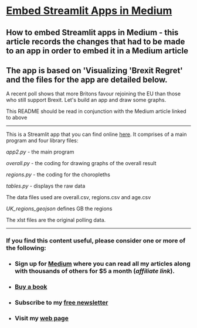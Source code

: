 # [Embed Streamlit Apps in Medium](https://medium.com/codefile/embed-streamlit-apps-in-medium-f40ae8142e50)

## How to embed Streamlit apps in Medium - this article records the changes that had to be made to an app in order to embed it in a Medium article

## The app is based on 'Visualizing 'Brexit Regret' and the files for the app are detailed below.

A recent poll shows that more Britons favour rejoining the EU than those who still support Brexit. Let's build an app and draw some graphs.

This README should be read in conjunction with the Medium article linked to above

---

This is a Streamlit app that you can find online [here](https://alanjones2-alan-jones-article-code-pollapp1-vgotws.streamlit.app/). It comprises of a main program and four library files:

_app2.py_ - the main program

_overall.py_ - the coding for drawing graphs of the overall result

_regions.py_ - the coding for the choropleths


_tables.py_ - displays the raw data


The data files used are overall.csv, regions.csv and age.csv

_UK_regions_geojson_ defines GB the regions

The xlst files are the original polling data.


---
### If you find this content useful, please consider one or more of the following:

-  ### Sign up for [Medium](https://medium.com/@alan-jones/membership) where you can read all my articles along with thousands of others for $5 a month (_affiliate link_).  
-  ### [Buy a book](https://alanjones.gumroad.com/)
-  ### Subscribe to my [free newsletter](https://technofile.substack.com/)
-  ### Visit my [web page](alanjones2.github.io)